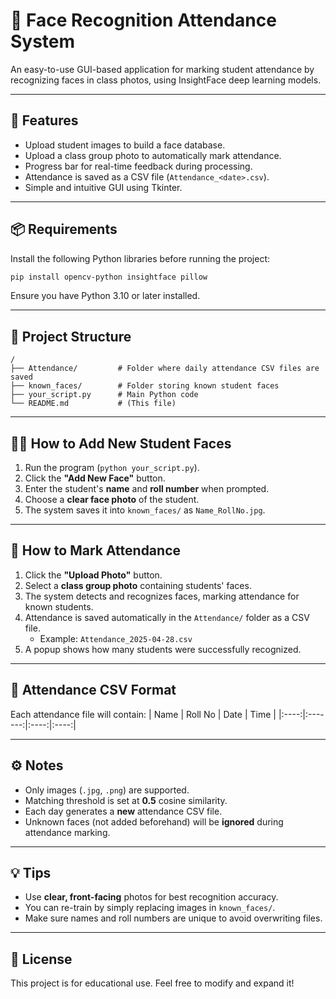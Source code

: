 # 🎯 Face Recognition Attendance System

An easy-to-use GUI-based application for marking student attendance by recognizing faces in class photos, using InsightFace deep learning models.

---

## 🚀 Features
- Upload student images to build a face database.
- Upload a class group photo to automatically mark attendance.
- Progress bar for real-time feedback during processing.
- Attendance is saved as a CSV file (`Attendance_<date>.csv`).
- Simple and intuitive GUI using Tkinter.

---

## 📦 Requirements
Install the following Python libraries before running the project:
```bash
pip install opencv-python insightface pillow
```

Ensure you have Python 3.10 or later installed.

---

## 📂 Project Structure
```plaintext
/
├── Attendance/         # Folder where daily attendance CSV files are saved
├── known_faces/        # Folder storing known student faces
├── your_script.py      # Main Python code
└── README.md           # (This file)
```

---

## 🧓‍♂️ How to Add New Student Faces
1. Run the program (`python your_script.py`).
2. Click the **"Add New Face"** button.
3. Enter the student's **name** and **roll number** when prompted.
4. Choose a **clear face photo** of the student.
5. The system saves it into `known_faces/` as `Name_RollNo.jpg`.

---

## 🏫 How to Mark Attendance
1. Click the **"Upload Photo"** button.
2. Select a **class group photo** containing students' faces.
3. The system detects and recognizes faces, marking attendance for known students.
4. Attendance is saved automatically in the `Attendance/` folder as a CSV file.
   - Example: `Attendance_2025-04-28.csv`
5. A popup shows how many students were successfully recognized.

---

## 📄 Attendance CSV Format
Each attendance file will contain:
| Name | Roll No | Date | Time |
|:----:|:-------:|:----:|:----:|

---

## ⚙️ Notes
- Only images (`.jpg`, `.png`) are supported.
- Matching threshold is set at **0.5** cosine similarity.
- Each day generates a **new** attendance CSV file.
- Unknown faces (not added beforehand) will be **ignored** during attendance marking.

---

## 💡 Tips
- Use **clear, front-facing** photos for best recognition accuracy.
- You can re-train by simply replacing images in `known_faces/`.
- Make sure names and roll numbers are unique to avoid overwriting files.

---

## 📜 License
This project is for educational use. Feel free to modify and expand it!
